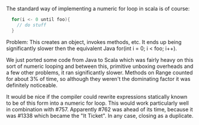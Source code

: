 The standard way of implementing a numeric for loop in scala is of course:

```scala
  for(i <- 0 until foo){
    // do stuff
  }
```

Problem: This creates an object, invokes methods, etc. It ends up being significantly slower then the equivalent Java for(int i = 0; i < foo; i++). 

We just ported some code from Java to Scala which was fairly heavy on this sort of numeric looping and between this, primitive unboxing overheads and a few other problems, it ran significantly slower. Methods on Range counted for about 3% of time, so although they weren't the dominating factor it was definitely noticeable.

It would be nice if the compiler could rewrite expressions statically known to be of this form into a numeric for loop. This would work particularly well in combination with #757.
Apparently #762 was ahead of its time, because it was #1338 which became the "It Ticket".  In any case, closing as a duplicate.

